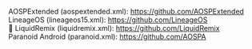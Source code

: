 AOSPExtended (aospextended.xml): https://github.com/AOSPExtended  
LineageOS (lineageos15.xml): https://github.com/LineageOS  
💜 LiquidRemix (liquidremix.xml): https://github.com/LiquidRemix  
Paranoid Android (paranoid.xml): https://github.com/AOSPA